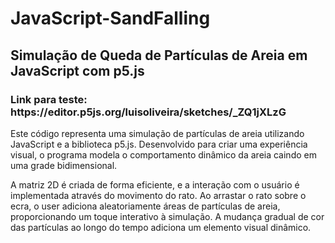 # JavaScript-SandFalling

<h2>Simulação de Queda de Partículas de Areia em JavaScript com p5.js</h2>

<h3>Link para teste: https://editor.p5js.org/luisoliveira/sketches/_ZQ1jXLzG</h3>

<p>Este código representa uma simulação de partículas de areia utilizando JavaScript e a biblioteca p5.js. Desenvolvido para criar uma experiência visual,
o programa modela o comportamento dinâmico da areia caindo em uma grade bidimensional.</p>

<p>A matriz 2D é criada de forma eficiente, e a interação com o usuário é implementada através do movimento do rato. Ao arrastar o rato sobre o ecra, o user adiciona aleatoriamente áreas de partículas de areia,
proporcionando um toque interativo à simulação. A mudança gradual de cor das partículas ao longo do tempo adiciona um elemento visual dinâmico.</p>
